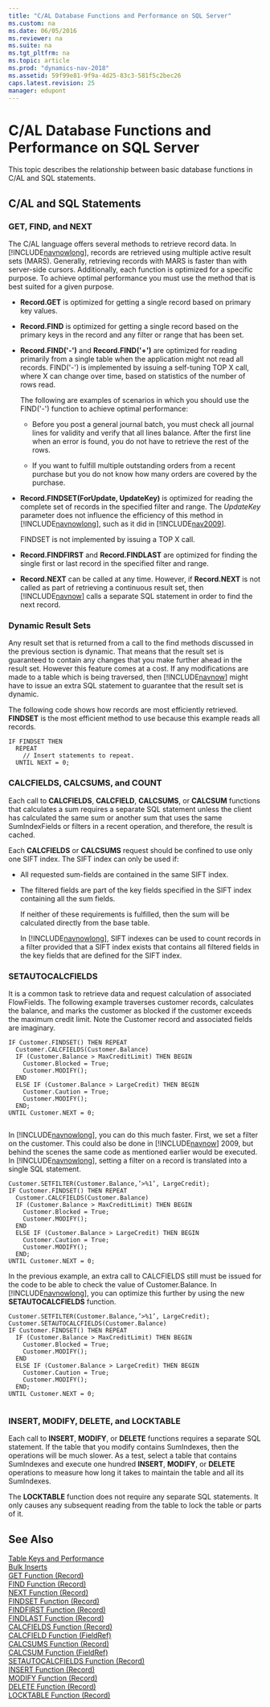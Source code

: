 ```yaml
---
title: "C/AL Database Functions and Performance on SQL Server"
ms.custom: na
ms.date: 06/05/2016
ms.reviewer: na
ms.suite: na
ms.tgt_pltfrm: na
ms.topic: article
ms.prod: "dynamics-nav-2018"
ms.assetid: 59f99e81-9f9a-4d25-83c3-581f5c2bec26
caps.latest.revision: 25
manager: edupont
---
```

# C/AL Database Functions and Performance on SQL Server
This topic describes the relationship between basic database functions in C/AL and SQL statements.  
  
## C/AL and SQL Statements  
  
### GET, FIND, and NEXT  
 The C/AL language offers several methods to retrieve record data. In [!INCLUDE[navnowlong](includes/navnowlong_md.md)], records are retrieved using multiple active result sets (MARS). Generally, retrieving records with MARS is faster than with server-side cursors. Additionally, each function is optimized for a specific purpose. To achieve optimal performance you must use the method that is best suited for a given purpose.  
  
-   **Record.GET** is optimized for getting a single record based on primary key values.  
  
-   **Record.FIND** is optimized for getting a single record based on the primary keys in the record and any filter or range that has been set.  
  
-   **Record.FIND('-')** and **Record.FIND('+')** are optimized for reading primarily from a single table when the application might not read all records. FIND('-') is implemented by issuing a self-tuning TOP X call, where X can change over time, based on statistics of the number of rows read.  
  
     The following are examples of scenarios in which you should use the FIND('-') function to achieve optimal performance:  
  
    -   Before you post a general journal batch, you must check all journal lines for validity and verify that all lines balance. After the first line when an error is found, you do not have to retrieve the rest of the rows.  
  
    -   If you want to fulfill multiple outstanding orders from a recent purchase but you do not know how many orders are covered by the purchase.  
  
-   **Record.FINDSET(ForUpdate, UpdateKey)** is optimized for reading the complete set of records in the specified filter and range. The *UpdateKey* parameter does not influence the efficiency of this method in [!INCLUDE[navnowlong](includes/navnowlong_md.md)], such as it did in [!INCLUDE[nav2009](includes/nav2009_md.md)].  
  
     FINDSET is not implemented by issuing a TOP X call.  
  
-   **Record.FINDFIRST** and **Record.FINDLAST** are optimized for finding the single first or last record in the specified filter and range.  
  
-   **Record.NEXT** can be called at any time. However, if **Record.NEXT** is not called as part of retrieving a continuous result set, then [!INCLUDE[navnow](includes/navnow_md.md)] calls a separate SQL statement in order to find the next record.  
  
### Dynamic Result Sets  
 Any result set that is returned from a call to the find methods discussed in the previous section is dynamic. That means that the result set is guaranteed to contain any changes that you make further ahead in the result set. However this feature comes at a cost. If any modifications are made to a table which is being traversed, then [!INCLUDE[navnow](includes/navnow_md.md)] might have to issue an extra SQL statement to guarantee that the result set is dynamic.  
  
 The following code shows how records are most efficiently retrieved. **FINDSET** is the most efficient method to use because this example reads all records.  
  
```  
IF FINDSET THEN  
  REPEAT  
    // Insert statements to repeat.  
  UNTIL NEXT = 0;  
```  
  
### CALCFIELDS, CALCSUMS, and COUNT  
 Each call to **CALCFIELDS**, **CALCFIELD**, **CALCSUMS**, or **CALCSUM** functions that calculates a sum requires a separate SQL statement unless the client has calculated the same sum or another sum that uses the same SumIndexFields or filters in a recent operation, and therefore, the result is cached.  
  
 Each **CALCFIELDS** or **CALCSUMS** request should be confined to use only one SIFT index. The SIFT index can only be used if:  
  
- All requested sum-fields are contained in the same SIFT index.  
  
- The filtered fields are part of the key fields specified in the SIFT index containing all the sum fields.  
  
  If neither of these requirements is fulfilled, then the sum will be calculated directly from the base table.  
  
  In [!INCLUDE[navnowlong](includes/navnowlong_md.md)], SIFT indexes can be used to count records in a filter provided that a SIFT index exists that contains all filtered fields in the key fields that are defined for the SIFT index.  
  
### SETAUTOCALCFIELDS  
 It is a common task to retrieve data and request calculation of associated FlowFields. The following example traverses customer records, calculates the balance, and marks the customer as blocked if the customer exceeds the maximum credit limit. Note the Customer record and associated fields are imaginary.  
  
```  
IF Customer.FINDSET() THEN REPEAT  
  Customer.CALCFIELDS(Customer.Balance)  
  IF (Customer.Balance > MaxCreditLimit) THEN BEGIN  
    Customer.Blocked = True;   
    Customer.MODIFY();  
  END  
  ELSE IF (Customer.Balance > LargeCredit) THEN BEGIN  
    Customer.Caution = True;  
    Customer.MODIFY();   
  END;   
UNTIL Customer.NEXT = 0;  
  
```  
  
 In [!INCLUDE[navnowlong](includes/navnowlong_md.md)], you can do this much faster. First, we set a filter on the customer. This could also be done in [!INCLUDE[navnow](includes/navnow_md.md)] 2009, but behind the scenes the same code as mentioned earlier would be executed. In [!INCLUDE[navnowlong](includes/navnowlong_md.md)], setting a filter on a record is translated into a single SQL statement.  
  
```  
Customer.SETFILTER(Customer.Balance,’>%1’, LargeCredit);   
IF Customer.FINDSET() THEN REPEAT  
  Customer.CALCFIELDS(Customer.Balance)  
  IF (Customer.Balance > MaxCreditLimit) THEN BEGIN   
    Customer.Blocked = True;   
    Customer.MODIFY();   
  END   
  ELSE IF (Customer.Balance > LargeCredit) THEN BEGIN   
    Customer.Caution = True;   
    Customer.MODIFY();   
  END;   
UNTIL Customer.NEXT = 0;   
```  
  
 In the previous example, an extra call to CALCFIELDS still must be issued for the code to be able to check the value of Customer.Balance. In [!INCLUDE[navnowlong](includes/navnowlong_md.md)], you can optimize this further by using the new **SETAUTOCALCFIELDS** function.  
  
```  
Customer.SETFILTER(Customer.Balance,’>%1’, LargeCredit);   
Customer.SETAUTOCALCFIELDS(Customer.Balance)   
IF Customer.FINDSET() THEN REPEAT   
  IF (Customer.Balance > MaxCreditLimit) THEN BEGIN   
    Customer.Blocked = True;   
    Customer.MODIFY();   
  END   
  ELSE IF (Customer.Balance > LargeCredit) THEN BEGIN   
    Customer.Caution = True;   
    Customer.MODIFY();   
  END;   
UNTIL Customer.NEXT = 0;  
  
```  
  
### INSERT, MODIFY, DELETE, and LOCKTABLE  
 Each call to **INSERT**, **MODIFY**, or **DELETE** functions requires a separate SQL statement. If the table that you modify contains SumIndexes, then the operations will be much slower. As a test, select a table that contains SumIndexes and execute one hundred **INSERT**, **MODIFY**, or **DELETE** operations to measure how long it takes to maintain the table and all its SumIndexes.  
  
 The **LOCKTABLE** function does not require any separate SQL statements. It only causes any subsequent reading from the table to lock the table or parts of it.  
  
## See Also  
 [Table Keys and Performance](Table-Keys-and-Performance.md)   
 [Bulk Inserts](Bulk-Inserts.md)   
 [GET Function \(Record\)](GET-Function--Record-.md)   
 [FIND Function \(Record\)](FIND-Function--Record-.md)   
 [NEXT Function \(Record\)](NEXT-Function--Record-.md)   
 [FINDSET Function \(Record\)](FINDSET-Function--Record-.md)   
 [FINDFIRST Function \(Record\)](FINDFIRST-Function--Record-.md)   
 [FINDLAST Function \(Record\)](FINDLAST-Function--Record-.md)   
 [CALCFIELDS Function \(Record\)](CALCFIELDS-Function--Record-.md)   
 [CALCFIELD Function \(FieldRef\)](CALCFIELD-Function--FieldRef-.md)   
 [CALCSUMS Function \(Record\)](CALCSUMS-Function--Record-.md)   
 [CALCSUM Function \(FieldRef\)](CALCSUM-Function--FieldRef-.md)   
 [SETAUTOCALCFIELDS Function \(Record\)](SETAUTOCALCFIELDS-Function--Record-.md)   
 [INSERT Function \(Record\)](INSERT-Function--Record-.md)   
 [MODIFY Function \(Record\)](MODIFY-Function--Record-.md)   
 [DELETE Function \(Record\)](DELETE-Function--Record-.md)   
 [LOCKTABLE Function \(Record\)](LOCKTABLE-Function--Record-.md)